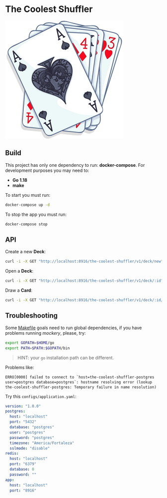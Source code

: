 # The Coolest Shuffler

![The standard 52-card deck of French playing cards illustration](assets/the-coolest-shuffler.png)

## Build

This project has only one dependency to run: **docker-compose**. For development purposes you may need to: 

- **Go 1.18** 
- **make**

To start you must run:
```sh
docker-compose up -d
```
To stop the app you must run:
```sh
docker-compose stop
```

## API
Create a new **Deck**:

```sh
curl -i -X GET "http://localhost:8916/the-coolest-shuffler/v1/deck/new"
```

Open a **Deck**:

```sh
curl -i -X GET "http://localhost:8916/the-coolest-shuffler/v1/deck/:id"
```

Draw a **Card**:

```sh
curl -i -X GET "http://localhost:8916/the-coolest-shuffler/v1/deck/:id/draw"
```

## Troubleshooting

Some [Makefile](Makefile) goals need to run global dependencies, if you have problems running _mockery_, please, try:

```sh
export GOPATH=$HOME/go
export PATH=$PATH:$GOPATH/bin
```

> HINT: your `go` installation path can be different.

Problems like:
```log
ERRO[0000] failed to connect to `host=the-coolest-shuffler-postgres user=postgres database=postgres`: hostname resolving error (lookup the-coolest-shuffler-postgres: Temporary failure in name resolution)
```

Try this `configs/application.yaml`:

```yaml
version: "1.0.0"
postgres:
  host: "localhost"
  port: "5432"
  database: "postgres"
  user: "postgres"
  password: "postgres"
  timezone: "America/Fortaleza"
  sslmode: "disable"
redis:
  host: "localhost"
  port: "6379"
  database: 0
  password: ""
app:
  host: "localhost"
  port: "8916"
```
